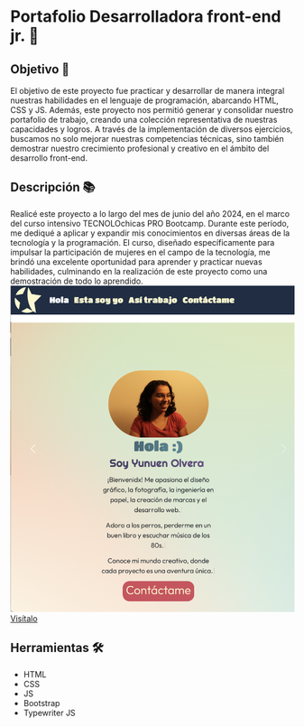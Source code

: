 # Portafolio Desarrolladora front-end jr. 💼  

## Objetivo 🚀  
El objetivo de este proyecto fue practicar y desarrollar de manera integral nuestras habilidades en el lenguaje de programación, abarcando HTML, CSS y JS. Además, este proyecto nos permitió generar y consolidar nuestro portafolio de trabajo, creando una colección representativa de nuestras capacidades y logros. A través de la implementación de diversos ejercicios, buscamos no solo mejorar nuestras competencias técnicas, sino también demostrar nuestro crecimiento profesional y creativo en el ámbito del desarrollo front-end.

## Descripción 📚  
Realicé este proyecto a lo largo del mes de junio del año 2024, en el marco del curso intensivo TECNOLOchicas PRO Bootcamp. Durante este período, me dediqué a aplicar y expandir mis conocimientos en diversas áreas de la tecnología y la programación. El curso, diseñado específicamente para impulsar la participación de mujeres en el campo de la tecnología, me brindó una excelente oportunidad para aprender y practicar nuevas habilidades, culminando en la realización de este proyecto como una demostración de todo lo aprendido.  
![mi-portafolio](mi-portafolio.png)
[Visítalo](https://yunuenolvera.netlify.app)  

## Herramientas 🛠️
- HTML  
- CSS
- JS
- Bootstrap
- Typewriter JS
